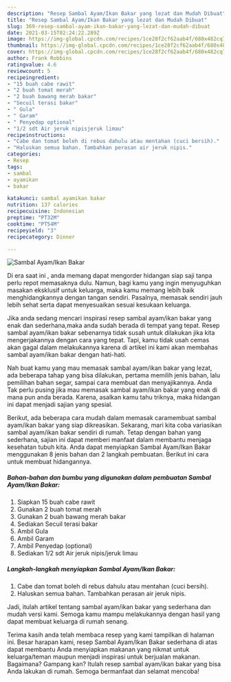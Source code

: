 ```yaml
---
description: "Resep Sambal Ayam/Ikan Bakar yang lezat dan Mudah Dibuat"
title: "Resep Sambal Ayam/Ikan Bakar yang lezat dan Mudah Dibuat"
slug: 369-resep-sambal-ayam-ikan-bakar-yang-lezat-dan-mudah-dibuat
date: 2021-03-15T02:24:22.289Z
image: https://img-global.cpcdn.com/recipes/1ce28f2cf62aab4f/680x482cq70/sambal-ayamikan-bakar-foto-resep-utama.jpg
thumbnail: https://img-global.cpcdn.com/recipes/1ce28f2cf62aab4f/680x482cq70/sambal-ayamikan-bakar-foto-resep-utama.jpg
cover: https://img-global.cpcdn.com/recipes/1ce28f2cf62aab4f/680x482cq70/sambal-ayamikan-bakar-foto-resep-utama.jpg
author: Frank Robbins
ratingvalue: 4.6
reviewcount: 5
recipeingredient:
- "15 buah cabe rawit"
- "2 buah tomat merah"
- "2 buah bawang merah bakar"
- "Secuil terasi bakar"
- " Gula"
- " Garam"
- " Penyedap optional"
- "1/2 sdt Air jeruk nipisjeruk limau"
recipeinstructions:
- "Cabe dan tomat boleh di rebus dahulu atau mentahan (cuci bersih)."
- "Haluskan semua bahan. Tambahkan perasan air jeruk nipis."
categories:
- Resep
tags:
- sambal
- ayamikan
- bakar

katakunci: sambal ayamikan bakar 
nutrition: 137 calories
recipecuisine: Indonesian
preptime: "PT32M"
cooktime: "PT54M"
recipeyield: "3"
recipecategory: Dinner

---
```



![Sambal Ayam/Ikan Bakar](https://img-global.cpcdn.com/recipes/1ce28f2cf62aab4f/680x482cq70/sambal-ayamikan-bakar-foto-resep-utama.jpg)

Di era  saat ini , anda memang dapat mengorder hidangan siap saji tanpa perlu repot memasaknya dulu. Namun, bagi kamu yang ingin menyuguhkan masakan eksklusif untuk keluarga, maka kamu memang lebih baik menghidangkannya dengan tangan sendiri. Pasalnya, memasak sendiri jauh lebih sehat serta dapat menyesuaikan sesuai kesukaan keluarga.

Jika anda sedang mencari inspirasi resep sambal ayam/ikan bakar yang enak dan sederhana,maka anda sudah berada di tempat yang tepat. Resep sambal ayam/ikan bakar  sebenarnya tidak susah untuk dilakukan jika kita mengerjakannya dengan cara yang tepat. Tapi, kamu tidak usah cemas akan gagal dalam melakukannya 
karena di artikel ini kami akan membahas sambal ayam/ikan bakar dengan hati-hati.  



Nah buat kamu yang mau memasak sambal ayam/ikan bakar yang lezat, ada beberapa tahap yang bisa dilakukan, pertama memilih jenis bahan, lalu pemilihan bahan segar, sampai cara membuat dan menyajikannya. Anda Tak perlu pusing jika mau memasak sambal ayam/ikan bakar yang enak di mana pun anda berada. Karena, asalkan kamu  tahu triknya, maka hidangan ini dapat menjadi sajian yang spesial.

Berikut, ada beberapa cara mudah dalam memasak caramembuat sambal ayam/ikan bakar yang siap dikreasikan. Sekarang, mari kita coba variasikan sambal ayam/ikan bakar sendiri di rumah. Tetap dengan bahan yang sederhana, sajian ini dapat memberi manfaat dalam membantu menjaga kesehatan tubuh kita. Anda dapat menyiapkan Sambal Ayam/Ikan Bakar menggunakan 8 jenis bahan dan 2 langkah pembuatan. Berikut ini cara untuk membuat hidangannya.

<!--inarticleads1-->

##### Bahan-bahan dan bumbu yang digunakan dalam pembuatan Sambal Ayam/Ikan Bakar:

1. Siapkan 15 buah cabe rawit
1. Gunakan 2 buah tomat merah
1. Gunakan 2 buah bawang merah bakar
1. Sediakan Secuil terasi bakar
1. Ambil  Gula
1. Ambil  Garam
1. Ambil  Penyedap (optional)
1. Sediakan 1/2 sdt Air jeruk nipis/jeruk limau




<!--inarticleads2-->

##### Langkah-langkah menyiapkan Sambal Ayam/Ikan Bakar:

1. Cabe dan tomat boleh di rebus dahulu atau mentahan (cuci bersih).
1. Haluskan semua bahan. Tambahkan perasan air jeruk nipis.




Jadi, itulah artikel tentang  sambal ayam/ikan bakar  yang sederhana dan mudah versi kami. Semoga kamu mampu melakukannya dengan hasil yang dapat membuat keluarga di rumah senang. 

Terima kasih anda telah membaca resep yang kami tampilkan di halaman ini. Besar harapan kami, resep  Sambal Ayam/Ikan Bakar sederhana di atas dapat membantu Anda menyiapkan makanan yang nikmat untuk keluarga/teman maupun menjadi inspirasi untuk berjualan makanan. Bagaimana? Gampang kan? Itulah resep sambal ayam/ikan bakar yang bisa Anda lakukan di rumah. Semoga bermanfaat dan selamat mencoba!

